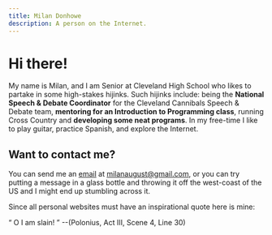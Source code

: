 ```yaml
---
title: Milan Donhowe
description: A person on the Internet. 
---
```



# Hi there!

My name is Milan, and I am Senior at Cleveland High School who likes to partake in some high-stakes hijinks.  Such hijinks include: being the **National Speech & Debate Coordinator** for the Cleveland Cannibals Speech & Debate team, **mentoring for an Introduction to Programming class**, running Cross Country and **developing some neat programs**.  In my free-time I like to play guitar, practice Spanish, and explore the Internet.

## Want to contact me?

You can send me an [email](mailto:milanaugust@gmail.com) at milanaugust@gmail.com, or you can try putting a message in a glass bottle and throwing it off the west-coast of the US and I might end up stumbling across it.


Since all personal websites must have an inspirational quote here is mine: 

<q> O I am slain! </q> --(Polonius, Act III, Scene 4, Line 30) 
